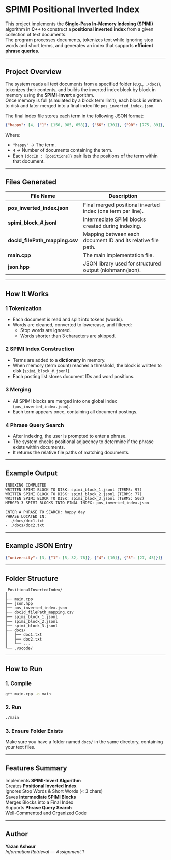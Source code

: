 #  SPIMI Positional Inverted Index

This project implements the **Single-Pass In-Memory Indexing (SPIMI)** algorithm in **C++** to construct a **positional inverted index** from a given collection of text documents.  
The program processes documents, tokenizes text while ignoring stop words and short terms, and generates an index that supports **efficient phrase queries**.

---

##  Project Overview

The system reads all text documents from a specified folder (e.g., `./docs`), tokenizes their contents, and builds the inverted index block by block in memory using the **SPIMI-Invert** algorithm.  
Once memory is full (simulated by a block term limit), each block is written to disk and later merged into a final index file `pos_inverted_index.json`.

The final index file stores each term in the following JSON format:

```json
{"happy": [4, {"1": [156, 985, 658]}, {"66": [30]}, {"90": [775, 89]}, {"27": [15, 120, 128]}]}
```

Where:
- `"happy"` → The term.
- `4` → Number of documents containing the term.
- Each `{docID : [positions]}` pair lists the positions of the term within that document.

---

##  Files Generated

| File Name | Description |
|------------|-------------|
| **pos_inverted_index.json** | Final merged positional inverted index (one term per line). |
| **spimi_block_#.jsonl** | Intermediate SPIMI blocks created during indexing. |
| **docId_filePath_mapping.csv** | Mapping between each document ID and its relative file path. |
| **main.cpp** | The main implementation file. |
| **json.hpp** | JSON library used for structured output (nlohmann/json). |

---

##  How It Works

### 1️ Tokenization
- Each document is read and split into tokens (words).
- Words are cleaned, converted to lowercase, and filtered:
  - Stop words are ignored.
  - Words shorter than 3 characters are skipped.

### 2️ SPIMI Index Construction
- Terms are added to a **dictionary** in memory.
- When memory (term count) reaches a threshold, the block is written to disk (`spimi_block_#.jsonl`).
- Each posting list stores document IDs and word positions.

### 3️ Merging
- All SPIMI blocks are merged into one global index (`pos_inverted_index.json`).
- Each term appears once, containing all document postings.

### 4️ Phrase Query Search
- After indexing, the user is prompted to enter a phrase.
- The system checks positional adjacency to determine if the phrase exists within documents.
- It returns the relative file paths of matching documents.

---

##  Example Output

```
INDEXING COMPLETED 
WRITTEN SPIMI BLOCK TO DISK: spimi_block_1.jsonl (TERMS: 97)
WRITTEN SPIMI BLOCK TO DISK: spimi_block_2.jsonl (TERMS: 77)
WRITTEN SPIMI BLOCK TO DISK: spimi_block_3.jsonl (TERMS: 502)
MERGED 3 SPIMI BLOCKS INTO FINAL INDEX: pos_inverted_index.json

ENTER A PHRASE TO SEARCH: happy day
PHRASE LOCATED IN:
- ./docs/doc1.txt
- ./docs/doc2.txt
```

---

##  Example JSON Entry

```json
{"university": [3, {"1": [5, 32, 76]}, {"4": [10]}, {"5": [27, 45]}]}
```

---

##  Folder Structure

```
 PositionalInvertedIndex/
│
├── main.cpp
├── json.hpp
├── pos_inverted_index.json
├── docId_filePath_mapping.csv
├── spimi_block_1.jsonl
├── spimi_block_2.jsonl
├── spimi_block_3.jsonl
├── docs/
│   ├── doc1.txt
│   ├── doc2.txt
│   └── ...
└── .vscode/
```

---

##  How to Run

###  1. Compile
```bash
g++ main.cpp -o main
```

###  2. Run
```bash
./main
```

###  3. Ensure Folder Exists
Make sure you have a folder named `docs/` in the same directory, containing your text files.

---

##  Features Summary

 Implements **SPIMI-Invert Algorithm**  
 Creates **Positional Inverted Index**  
 Ignores Stop Words & Short Words (< 3 chars)  
 Saves **Intermediate SPIMI Blocks**  
 Merges Blocks into a Final Index  
 Supports **Phrase Query Search**  
 Well-Commented and Organized Code  

---

##  Author
**Yazan Ashour**  
 *Information Retrieval — Assignment 1*  

